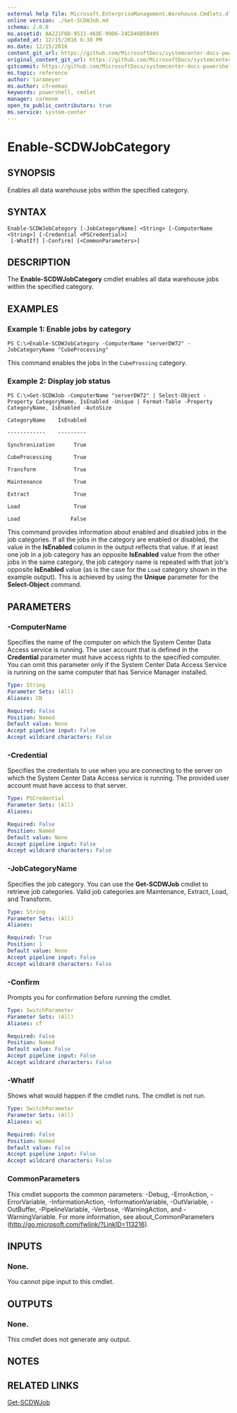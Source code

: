 ```yaml
---
external help file: Microsoft.EnterpriseManagement.Warehouse.Cmdlets.dll-Help.xml
online version: ./Get-SCDWJob.md
schema: 2.0.0
ms.assetid: AA221F6D-9511-468E-99D6-24CD46B5B495
updated_at: 12/15/2016 6:30 PM
ms.date: 12/15/2016
content_git_url: https://github.com/MicrosoftDocs/systemcenter-docs-powershell/blob/master/systemcenter-cmdlets/SystemCenter2016/ServiceManagerDataWarehouse/vlatest/Enable-SCDWJobCategory.md
original_content_git_url: https://github.com/MicrosoftDocs/systemcenter-docs-powershell/blob/master/systemcenter-cmdlets/SystemCenter2016/ServiceManagerDataWarehouse/vlatest/Enable-SCDWJobCategory.md
gitcommit: https://github.com/MicrosoftDocs/systemcenter-docs-powershell/blob/59ca46449cbaf6c065d4887fdd68c8de98ef34f0/systemcenter-cmdlets/SystemCenter2016/ServiceManagerDataWarehouse/vlatest/Enable-SCDWJobCategory.md
ms.topic: reference
author: tarameyer
ms.author: cfreeman
keywords: powershell, cmdlet
manager: carmonm
open_to_public_contributors: true
ms.service: system-center
---
```


# Enable-SCDWJobCategory

## SYNOPSIS
Enables all data warehouse jobs within the specified category.

## SYNTAX

```
Enable-SCDWJobCategory [-JobCategoryName] <String> [-ComputerName <String>] [-Credential <PSCredential>]
 [-WhatIf] [-Confirm] [<CommonParameters>]
```

## DESCRIPTION
The **Enable-SCDWJobCategory** cmdlet enables all data warehouse jobs within the specified category.

## EXAMPLES

### Example 1: Enable jobs by category
```
PS C:\>Enable-SCDWJobCategory -ComputerName "serverDW72" -JobCategoryName "CubeProcessing"
```

This command enables the jobs in the `CubeProssing` category.

### Example 2: Display job status
```
PS C:\>Get-SCDWJob -ComputerName "serverDW72" | Select-Object -Property CategoryName, IsEnabled -Unique | Format-Table -Property CategoryName, IsEnabled -AutoSize

CategoryName    IsEnabled

------------    ---------

Synchronization      True

CubeProcessing       True

Transform            True

Maintenance          True

Extract              True

Load                 True

Load                False
```

This command provides information about enabled and disabled jobs in the job categories.
If all the jobs in the category are enabled or disabled, the value in the **IsEnabled** column in the output reflects that value.
If at least one job in a job category has an opposite **IsEnabled** value from the other jobs in the same category, the job category name is repeated with that job's opposite **IsEnabled** value (as is the case for the `Load` category shown in the example output).
This is achieved by using the **Unique** parameter for the **Select-Object** command.

## PARAMETERS

### -ComputerName
Specifies the name of the computer on which the System Center Data Access service is running.
The user account that is defined in the **Credential** parameter must have access rights to the specified computer.
You can omit this parameter only if the System Center Data Access Service is running on the same computer that has Service Manager installed.

```yaml
Type: String
Parameter Sets: (All)
Aliases: CN

Required: False
Position: Named
Default value: None
Accept pipeline input: False
Accept wildcard characters: False
```

### -Credential
Specifies the credentials to use when you are connecting to the server on which the System Center Data Access service is running.
The provided user account must have access to that server.

```yaml
Type: PSCredential
Parameter Sets: (All)
Aliases: 

Required: False
Position: Named
Default value: None
Accept pipeline input: False
Accept wildcard characters: False
```

### -JobCategoryName
Specifies the job category.
You can use the **Get-SCDWJob** cmdlet to retrieve job categories.
Valid job categories are Maintenance, Extract, Load, and Transform.

```yaml
Type: String
Parameter Sets: (All)
Aliases: 

Required: True
Position: 1
Default value: None
Accept pipeline input: False
Accept wildcard characters: False
```

### -Confirm
Prompts you for confirmation before running the cmdlet.

```yaml
Type: SwitchParameter
Parameter Sets: (All)
Aliases: cf

Required: False
Position: Named
Default value: False
Accept pipeline input: False
Accept wildcard characters: False
```

### -WhatIf
Shows what would happen if the cmdlet runs.
The cmdlet is not run.

```yaml
Type: SwitchParameter
Parameter Sets: (All)
Aliases: wi

Required: False
Position: Named
Default value: False
Accept pipeline input: False
Accept wildcard characters: False
```

### CommonParameters
This cmdlet supports the common parameters: -Debug, -ErrorAction, -ErrorVariable, -InformationAction, -InformationVariable, -OutVariable, -OutBuffer, -PipelineVariable, -Verbose, -WarningAction, and -WarningVariable. For more information, see about_CommonParameters (http://go.microsoft.com/fwlink/?LinkID=113216).

## INPUTS

### None.
You cannot pipe input to this cmdlet.

## OUTPUTS

### None.
This cmdlet does not generate any output.

## NOTES

## RELATED LINKS

[Get-SCDWJob](xref:SystemCenter2016/ServiceManagerDataWarehouse/vlatest/Get-SCDWJob.md)

